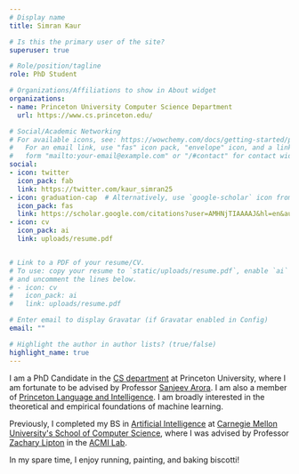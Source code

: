 ```yaml
---
# Display name
title: Simran Kaur

# Is this the primary user of the site?
superuser: true

# Role/position/tagline
role: PhD Student

# Organizations/Affiliations to show in About widget
organizations:
- name: Princeton University Computer Science Department
  url: https://www.cs.princeton.edu/

# Social/Academic Networking
# For available icons, see: https://wowchemy.com/docs/getting-started/page-builder/#icons
#   For an email link, use "fas" icon pack, "envelope" icon, and a link in the
#   form "mailto:your-email@example.com" or "/#contact" for contact widget.
social:
- icon: twitter
  icon_pack: fab
  link: https://twitter.com/kaur_simran25
- icon: graduation-cap  # Alternatively, use `google-scholar` icon from `ai` icon pack
  icon_pack: fas
  link: https://scholar.google.com/citations?user=AMHNjTIAAAAJ&hl=en&authuser=2
- icon: cv
  icon_pack: ai
  link: uploads/resume.pdf


# Link to a PDF of your resume/CV.
# To use: copy your resume to `static/uploads/resume.pdf`, enable `ai` icons in `params.toml`, 
# and uncomment the lines below.
# - icon: cv
#   icon_pack: ai
#   link: uploads/resume.pdf

# Enter email to display Gravatar (if Gravatar enabled in Config)
email: ""

# Highlight the author in author lists? (true/false)
highlight_name: true
---
```


I am a PhD Candidate in the [CS department](https://www.cs.princeton.edu/) at Princeton University, where I am fortunate to be advised by Professor [Sanjeev Arora](https://www.cs.princeton.edu/~arora/). I am also a member of [Princeton Language and Intelligence](https://pli.princeton.edu/). I am broadly interested in the theoretical and empirical foundations of machine learning.

Previously, I completed my BS in [Artificial Intelligence](https://www.cs.cmu.edu/bs-in-artificial-intelligence/) at [Carnegie Mellon University's School of Computer Science](https://www.cs.cmu.edu/), where I was advised by Professor [Zachary Lipton](https://www.zacharylipton.com/) in the [ACMI Lab](https://acmilab.org/people/simran-kaur/).

In my spare time, I enjoy running, painting, and baking biscotti!

<!-- {{< icon name="download" pack="fas" >}} {{< staticref "uploads/resume.pdf" "newtab" >}}resumé{{< /staticref >}}
 -->
